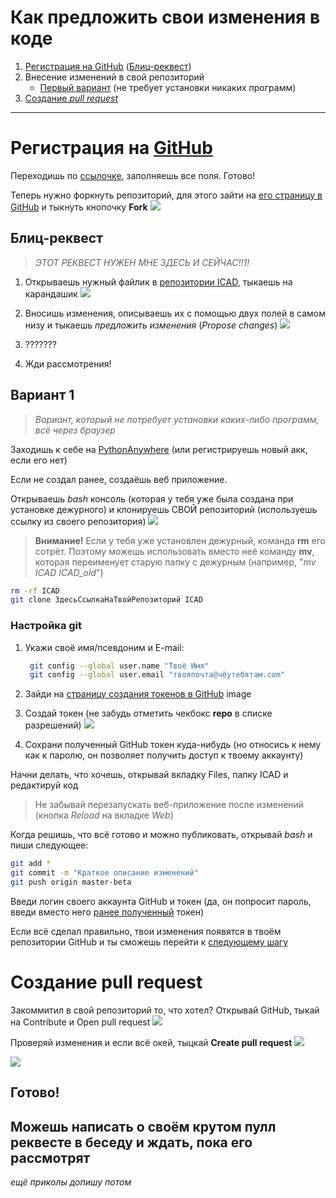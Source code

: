 # Как предложить свои изменения в коде

1. [Регистрация на GitHub](./CONTRIBUTE.md#Регистрация-на-GitHub) ([Блиц-реквест](./CONTRIBUTE.md#Блиц-реквест))
2. Внесение изменений в свой репозиторий
   * [Первый вариант](./CONTRIBUTE.md#Вариант-1) (не требует установки никаких программ)
3. [Создание *pull request*](./CONTRIBUTE.md#Создание-pull-request)

---

# Регистрация на [GitHub](https://github.com/signup)

Переходишь по [ссылочке](https://github.com/signup), заполняешь все поля. Готово!

Теперь нужно форкнуть репозиторий, для этого зайти на [его страницу в GitHub](https://github.com/elchinchel/ICAD) и тыкнуть кнопочку **Fork**
![](https://sun9-67.userapi.com/impg/yhZ279ZOkNrJvM4XyUQ3I-9ao3zcg8Q1VSDJ-w/PR0Rq32yUlM.jpg?size=1280x677&quality=96&sign=69567704d0782d67d9cd364b08aea8b6&type=album)

## Блиц-реквест

>*ЭТОТ РЕКВЕСТ НУЖЕН МНЕ ЗДЕСЬ И СЕЙЧАС!!1!*

1. Открываешь нужный файлик в [репозитории ICAD](https://github.com/elchinchel/ICAD), тыкаешь на карандашик
![](https://sun9-51.userapi.com/impg/NMVJL4_zmSlVWkHEgLJaPmrUg7DFQaV2HrStZw/ezZI5sgZOhE.jpg?size=1280x677&quality=96&sign=4f75b1cbeab2946dafd095e7c18b1686&type=album)

2. Вносишь изменения, описываешь их с помощью двух полей в самом низу и тыкаешь *предложить изменения* (*Propose changes*)
![](https://sun9-83.userapi.com/impg/2W_b1EotOjqkH1UNx7VqsS2vLGeVLW8LhZ6f2g/KAnyM9VBfSw.jpg?size=1280x677&quality=96&sign=cb78e624d315a68cec0cc8b3ba1074b4&type=album)

3. ???????

4. Жди рассмотрения!

## Вариант 1

>*Вариант, который не потребует установки каких-либо программ, всё через браузер*

Заходишь к себе на [PythonAnywhere](https://eu.pythonanywhere.com) (или регистрируешь новый акк, если его нет)

Если не создал ранее, создаёшь веб приложение.

Открываешь *bash* консоль (которая у тебя уже была создана при установке дежурного) и клонируешь СВОЙ репозиторий (используешь ссылку из своего репозитория)
![](https://sun9-61.userapi.com/impg/lwa-EpeLjJik8r4Yb1JJRnFhwbz0lNEIHRu5DA/jNc0AcU-eA8.jpg?size=1280x677&quality=96&sign=5330f4818ce2374218627ffa66e6b36c&type=album)

> **Внимание!** Если у тебя уже установлен дежурный, команда **rm** его сотрёт. Поэтому можешь использовать вместо неё команду **mv**, которая переименует старую папку с дежурным (например, "*mv ICAD ICAD_old*")

```bash
rm -rf ICAD
git clone ЗдесьСсылкаНаТвойРепозиторий ICAD
```

### Настройка **git**
1. Укажи своё имя/псевдоним и E-mail:
   ```bash
    git config --global user.name "Твоё Имя"
    git config --global user.email "твояпочта@чёутебятам.com"
    ```

2. Зайди на [страницу создания токенов в GitHub](https://github.com/settings/tokens)
image

3. Создай токен (не забудь отметить чекбокс **repo** в списке разрешений)
![](https://sun9-68.userapi.com/impg/2UnynhTTSHZYqpFzyTMKbcRzXhFhuWuMBVSfiw/3zm4OkS8q8s.jpg?size=722x138&quality=96&sign=4c0a9657730d3c080dd2360f1275d091&type=album)
4. Сохрани полученный GitHub токен куда-нибудь (но относись к нему как к паролю, он позволяет получить доступ к твоему аккаунту)

Начни делать, что хочешь, открывай вкладку Files, папку ICAD и редактируй код

> Не забывай перезапускать веб-приложение после изменений (кнопка *Reload* на вкладке *Web*)

Когда решишь, что всё готово и можно публиковать, открывай *bash* и пиши следующее:
```bash
git add *
git commit -m "Краткое описание изменений"
git push origin master-beta
```

Введи логин своего аккаунта GitHub и токен (да, он попросит пароль, введи вместо него [ранее полученный](./CONTRIBUTE.md#Настройка-git) токен)

Если всё сделал правильно, твои изменения появятся в твоём репозитории GitHub и ты сможешь перейти к [следующему шагу](./CONTRIBUTE.md#Создание-pull-request)

# Создание pull request

Закоммитил в свой репозиторий то, что хотел? Открывай GitHub, тыкай на Contribute и Open pull request
![](https://sun9-58.userapi.com/impg/G-5bYsn1lUpjFBzTXykOs5MNulSABhs8B4Tz-g/wh4v3p71bX8.jpg?size=1280x677&quality=96&sign=583039d5b55223e70f4a3a111b57518d&type=album)

Проверяй изменения и если всё окей, тыцкай **Create pull request**
![](https://sun9-55.userapi.com/impg/ydPS1nS01HyYHUtET6EiUTdMJfBaeDqjRhzo2A/sXxWKqqbTyQ.jpg?size=1280x677&quality=96&sign=45fea27179ee0bf3d3a8d96c89df50e3&type=album)

![](https://sun9-42.userapi.com/impg/-aTACZ3hhoNSvTaZJBX-OcoRlF0Yl3LPMUW2fA/mNt2awNoVbY.jpg?size=1280x677&quality=96&sign=3b404b098e0f58e0079b816e4e61d824&type=album)

## Готово!
## Можешь написать о своём крутом пулл реквесте в беседу и ждать, пока его рассмотрят

*ещё приколы допишу потом*